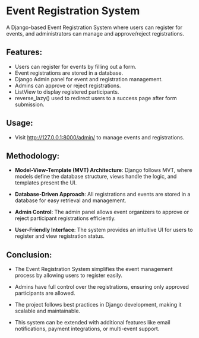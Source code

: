 # Event Registration System

A Django-based Event Registration System where users can register for events, and administrators can manage and approve/reject registrations.

 ## Features:
 - Users can register for events by filling out a form.
 - Event registrations are stored in a database.
 - Django Admin panel for event and registration management.
 - Admins can approve or reject registrations.
 - ListView to display registered participants.
 - reverse_lazy() used to redirect users to a success page after form submission.
   
## Usage:
 - Visit http://127.0.0.1:8000/admin/ to manage events and registrations.
   
## Methodology:
 - **Model-View-Template (MVT) Architecture**: Django follows MVT, where models define the database structure, views handle the logic, and templates present the UI.

 - **Database-Driven Approach**: All registrations and events are stored in a database for easy retrieval and management.

 - **Admin Control**: The admin panel allows event organizers to approve or reject participant registrations efficiently.

 - **User-Friendly Interface**: The system provides an intuitive UI for users to register and view registration status.

## Conclusion:
- The Event Registration System simplifies the event management process by allowing users to register easily.

- Admins have full control over the registrations, ensuring only approved participants are allowed.

- The project follows best practices in Django development, making it scalable and maintainable.

- This system can be extended with additional features like email notifications, payment integrations, or multi-event support.
